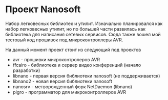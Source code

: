Проект Nanosoft
===============

Набор легковесных библиотек и утилит. Изначально планировался как набор
легковесных утилит, но по большей части развилась как библиотека для написания
сетевых сервисов. Сюда также вошел мой тестовый код прошивок под
микроконтроллеры AVR.

На данный момент проект стоит из следующий под проектов

* avr - прошивки микроконтролеров AVR
* ffcairo - библиотека и сервер видео конференций (начало разработки)
* libnano - первая версия библиотеки nanosoft (не поддерживается)
* libnano2 - новая версия библиотеки nanosoft
* nanosrv - метворожденный форк NetDaemon (libnano)
* pigro - программатор для микроконтроллеров AVR
